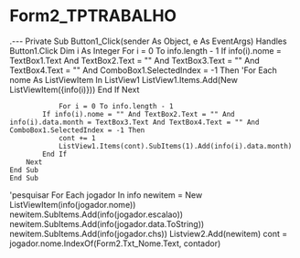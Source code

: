 # Form2_TPTRABALHO
.---
    Private Sub Button1_Click(sender As Object, e As EventArgs) Handles Button1.Click
        Dim i As Integer
        For i = 0 To info.length - 1
            If info(i).nome = TextBox1.Text And TextBox2.Text = "" And TextBox3.Text = "" And TextBox4.Text = "" And ComboBox1.SelectedIndex = -1 Then
                'For Each nome As ListViewItem In ListView1
                ListView1.Items.Add(New ListViewItem({info(i)}))
            End If
        Next
        
                For i = 0 To info.length - 1
            If info(i).nome = "" And TextBox2.Text = "" And info(i).data.month = TextBox3.Text And TextBox4.Text = "" And ComboBox1.SelectedIndex = -1 Then
                cont += 1
                ListView1.Items(cont).SubItems(1).Add(info(i).data.month)
            End If
        Next
    End Sub
    End Sub

'pesquisar
    For Each jogador In info
        newitem = New ListViewItem(info(jogador.nome))
        newitem.SubItems.Add(info(jogador.escalao))
        newitem.SubItems.Add(info(jogador.data.ToString))
        newitem.SubItems.Add(info(jogador.chs))
        Listview2.Add(newitem)
        cont = jogador.nome.IndexOf(Form2.Txt_Nome.Text, contador)

